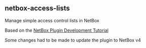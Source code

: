 ## netbox-access-lists

Manage simple access control lists in NetBox

Based on the [NetBox Plugin Development Tutorial](https://github.com/netbox-community/netbox-plugin-tutorial/tree/main)

Some changes had to be made to update the plugin to NetBox v4
